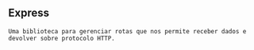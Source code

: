 ## Express
    Uma biblioteca para gerenciar rotas que nos permite receber dados e devolver sobre protocolo HTTP.